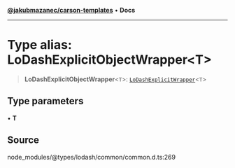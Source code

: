 [**@jakubmazanec/carson-templates**](../../../README.md) • **Docs**

---

# Type alias: LoDashExplicitObjectWrapper\<T\>

> **LoDashExplicitObjectWrapper**\<`T`\>:
> [`LoDashExplicitWrapper`](../interfaces/LoDashExplicitWrapper.md)\<`T`\>

## Type parameters

• **T**

## Source

node_modules/@types/lodash/common/common.d.ts:269
